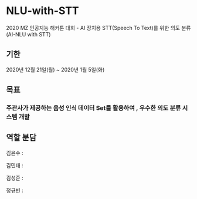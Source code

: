 # NLU-with-STT
2020 MZ 인공지능 해커톤 대회 - AI 장치용 STT(Speech To Text)를 위한 의도 분류 (AI-NLU with STT)

## 기한
2020년 12월 21일(월) ~ 2020년 1월 5일(화)

## 목표
### 주관사가 제공하는 음성 인식 데이터 Set를 활용하여 , 우수한 의도 분류 시스템 개발


## 역할 분담
김윤수 :

김민태 :

김성준 :

정규빈 :
